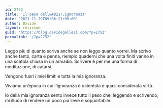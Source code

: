 ```yaml
---
id: 2752
title: 'Il peso dell&#8217;ignoranza'
date: '2021-11-29T09:06:21+00:00'
author: Davide
layout: revision
guid: 'https://blog.davidegallesi.com/?p=2752'
permalink: '/?p=2752'
---
```


Leggo più di quanto scriva anche se non leggo quanto vorrei. Ma scrivo anche tanto, carta e penna, riempio quaderni che una volta finiti vanno in una scatola chiusa in un armadio. Scrivere è per me una forma di meditazione, di catarsi.

Vengono fuori i miei limiti e tutta la mia ignoranza.

Viviamo un’epoca in cui l’ignoranza è ostentata e quasi considerata virtù.

Io della mia ignoranza sento invece tutto il peso che, leggendo e scrivendo, mi illudo di rendere un poco più lieve e sopportabile.